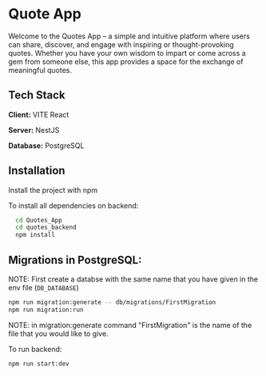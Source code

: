 
# Quote App

Welcome to the Quotes App – a simple and intuitive platform where users can share, discover, and engage with inspiring or thought-provoking quotes. Whether you have your own wisdom to impart or come across a gem from someone else, this app provides a space for the exchange of meaningful quotes.


## Tech Stack

**Client:** VITE React 

**Server:** NestJS

**Database:** PostgreSQL


## Installation

Install the project with npm

To install all dependencies on backend:
```bash
  cd Quotes_App
  cd quotes_backend
  npm install
```

## Migrations in PostgreSQL:
NOTE: First create a databse with the same name that you have given in the env file (`DB_DATABASE`)
```bash
npm run migration:generate -- db/migrations/FirstMigration
npm run migration:run
```
NOTE: in migration:generate command "FirstMigration" is the name of the file that you would like to give.


To run backend:
```bash
npm run start:dev
```